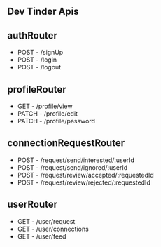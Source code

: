## Dev Tinder Apis

## authRouter

- POST - /signUp
- POST - /login
- POST - /logout

## profileRouter

- GET - /profile/view
- PATCH - /profile/edit
- PATCH - /profile/password

## connectionRequestRouter

- POST - /request/send/interested/:userId
- POST - /request/send/ignored/:userId
- POST - /request/review/accepted/:requestedId
- POST - /request/review/rejected/:requestedId

## userRouter

- GET - /user/request
- GET - /user/connections
- GET - /user/feed
